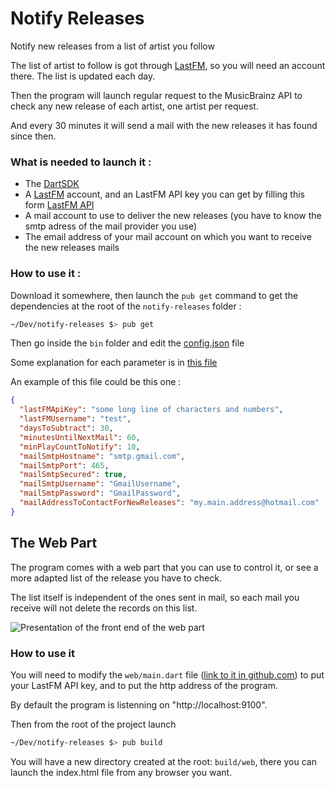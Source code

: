 # Notify Releases

Notify new releases from a list of artist you follow

The list of artist to follow is got through [LastFM](https://www.last.fm), so you will need an account there.
The list is updated each day.

Then the program will launch regular request to the MusicBrainz API to check any new release of each artist, one artist per request.

And every 30 minutes it will send a mail with the new releases it has found since then.

### What is needed to launch it :

- The [DartSDK](https://www.dartlang.org/install)
- A [LastFM](https://www.last.fm) account, and an LastFM API key you can get by filling this form [LastFM API](https://www.last.fm/api/account/create) 
- A mail account to use to deliver the new releases (you have to know the smtp adress of the mail provider you use)
- The email address of your mail account on which you want to receive the new releases mails

### How to use it : 

Download it somewhere, then launch the `pub get` command to get the dependencies at the root of the `notify-releases` folder :
```bash
~/Dev/notify-releases $> pub get
```
Then go inside the `bin` folder and edit the [config.json](https://github.com/antonin-lebrard/notify-releases/blob/master/bin/config.json) file

Some explanation for each parameter is in [this file](https://github.com/antonin-lebrard/notify-releases/blob/master/lib/config.dart)

An example of this file could be this one :
```json
{
  "lastFMApiKey": "some long line of characters and numbers",
  "lastFMUsername": "test",
  "daysToSubtract": 30,
  "minutesUntilNextMail": 60,
  "minPlayCountToNotify": 10,
  "mailSmtpHostname": "smtp.gmail.com",
  "mailSmtpPort": 465,
  "mailSmtpSecured": true,
  "mailSmtpUsername": "GmailUsername",
  "mailSmtpPassword": "GmailPassword",
  "mailAddressToContactForNewReleases": "my.main.address@hotmail.com"
}
```

## The Web Part

The program comes with a web part that you can use to control it, or see a more adapted list of the release you have to check.

The list itself is independent of the ones sent in mail, so each mail you receive will not delete the records on this list.

![Presentation of the front end of the web part](https://github.com/antonin-lebrard/notify-releases/blob/master/test5.gif)

### How to use it

You will need to modify the `web/main.dart` file ([link to it in github.com](https://github.com/antonin-lebrard/notify-releases/blob/master/web/main.dart)) to put your LastFM API key, and to put the http address of the program.

By default the program is listenning on "http://localhost:9100".

Then from the root of the project launch 
```bash
~/Dev/notify-releases $> pub build
```

You will have a new directory created at the root: `build/web`, there you can launch the index.html file from any browser you want. 
